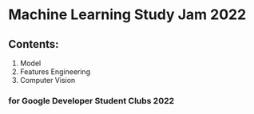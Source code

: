 # Machine Learning Study Jam 2022

## Contents:

1. Model
2. Features Engineering
3. Computer Vision

### for Google Developer Student Clubs 2022
